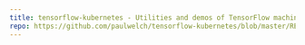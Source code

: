 ```yaml
---
title: tensorflow-kubernetes - Utilities and demos of TensorFlow machine learning running on Kubernetes
repo: https://github.com/paulwelch/tensorflow-kubernetes/blob/master/README.md
---
```

